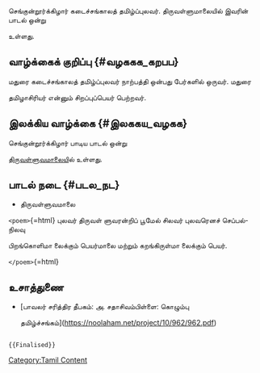 செங்குன்றூர்க்கிழார் கடைச்சங்காலத் தமிழ்ப்புலவர். திருவள்ளுமாலையில் இவரின் பாடல் ஒன்று
உள்ளது.

## வாழ்க்கைக் குறிப்பு {#வழககக_கறபப}

மதுரை கடைச்சங்காலத் தமிழ்ப்புலவர் நாற்பத்தி ஒன்பது பேர்களில் ஒருவர். மதுரை
தமிழாசிரியர் என்னும் சிறப்புப்பெயர் பெற்றவர்.

## இலக்கிய வாழ்க்கை {#இலககய_வழகக}

செங்குன்றூர்க்கிழார் பாடிய பாடல் ஒன்று
[திருவள்ளுவமாலைய](திருவள்ளுவமாலை "wikilink")ில் உள்ளது.

## பாடல் நடை {#படல_நட}

-   திருவள்ளுவமாலை

`<poem>`{=html} புலவர் திருவள் ளுவரன்றிப் பூமேல் சிலவர் புலவரெனச் செப்பல்-நிலவு
பிறங்கொளிமா லைக்கும் பெயர்மாலை மற்றும் கறங்கிருள்மா லைக்கும் பெயர்.
`</poem>`{=html}

## உசாத்துணை

-   [பாவலர் சரித்திர தீபகம்: அ. சதாசிவம்பிள்ளை: கொழும்பு
    தமிழ்ச்சங்கம்](https://noolaham.net/project/10/962/962.pdf)

```{=mediawiki}
{{Finalised}}
```
[Category:Tamil Content](Category:Tamil_Content "wikilink")
